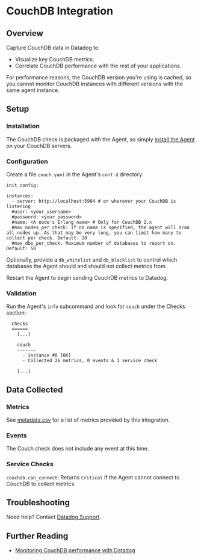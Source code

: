 # CouchDB Integration

## Overview

Capture CouchDB data in Datadog to:

* Visualize key CouchDB metrics.
* Correlate CouchDB performance with the rest of your applications.

For performance reasons, the CouchDB version you're using is cached, so you cannot monitor CouchDB instances with different versions with the same agent instance.

## Setup
### Installation

The CouchDB check is packaged with the Agent, so simply [install the Agent](https://app.datadoghq.com/account/settings#agent) on your CouchDB servers.

### Configuration

Create a file `couch.yaml` in the Agent's `conf.d` directory:

```
init_config:

instances:
  - server: http://localhost:5984 # or wherever your CouchDB is listening
  #user: <your_username>
  #password: <your_password>
  #name: <A node's Erlang name> # Only for CouchDB 2.x
  #max_nodes_per_check: If no name is specified, the agent will scan all nodes up. As that may be very long, you can limit how many to collect per check. Default: 20
  #max_dbs_per_check. Maximum number of databases to report on. Default: 50
```

Optionally, provide a `db_whitelist` and `db_blacklist` to control which databases the Agent should and should not collect metrics from.

Restart the Agent to begin sending CouchDB metrics to Datadog.

### Validation

Run the Agent's `info` subcommand and look for `couch` under the Checks section:

```
  Checks
  ======
    [...]

    couch
    -------
      - instance #0 [OK]
      - Collected 26 metrics, 0 events & 1 service check

    [...]
```

## Data Collected
### Metrics

See [metadata.csv](https://github.com/DataDog/integrations-core/blob/master/couch/metadata.csv) for a list of metrics provided by this integration.

### Events

The Couch check does not include any event at this time.

### Service Checks

`couchdb.can_connect`: Returns `Critical` if the Agent cannot connect to CouchDB to collect metrics.

## Troubleshooting
Need help? Contact [Datadog Support](http://docs.datadoghq.com/help/).

## Further Reading

* [Monitoring CouchDB performance with Datadog](https://www.datadoghq.com/blog/monitoring-couchdb-with-datadog/)